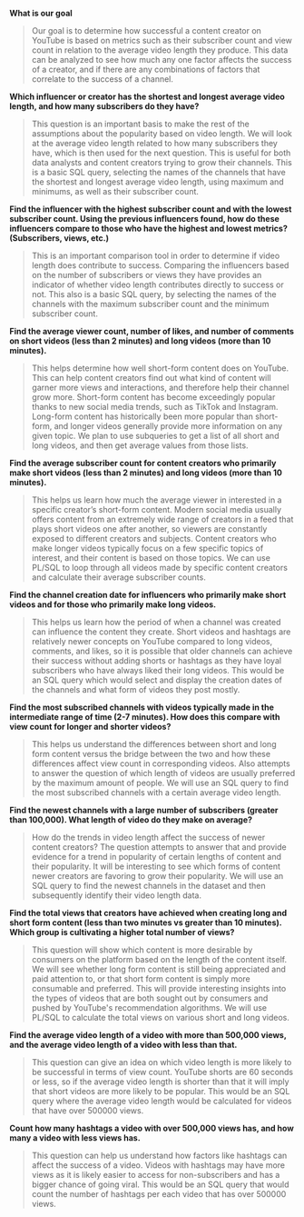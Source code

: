 

**What is our goal**
> Our goal is to determine how successful a content creator on YouTube is based on metrics such as their subscriber count and view count in relation to the average video length they produce. This data can be analyzed to see how much any one factor affects the success of a creator, and if there are any combinations of factors that correlate to the success of a channel. 


**Which influencer or creator has the shortest and longest average video length, and how many subscribers do they have?**

>This question is an important basis to make the rest of the assumptions about the popularity based on video length. We will look at the average video length related to how many subscribers they have, which is then used for the next question. This is useful for both data analysts and content creators trying to grow their channels. This is a basic SQL query, selecting the names of the channels that have the shortest and longest average video length, using maximum and minimums, as well as their subscriber count. 

**Find the influencer with the highest subscriber count and with the lowest subscriber count. Using the previous influencers found, how do these influencers compare to those who have the highest and lowest metrics? (Subscribers, views, etc.)**

>This is an important comparison tool in order to determine if video length does contribute to success. Comparing the influencers based on the number of subscribers or views they have provides an indicator of whether video length contributes directly to success or not. This also is a basic SQL query, by selecting the names of the channels with the maximum subscriber count and the minimum subscriber count. 

**Find the average viewer count, number of likes, and number of comments on short videos (less than 2 minutes) and long videos (more than 10 minutes).**

>This helps determine how well short-form content does on YouTube. This can help content creators find out what kind of content will garner more views and interactions, and therefore help their channel grow more. Short-form content has become exceedingly popular thanks to new social media trends, such as TikTok and Instagram. Long-form content has historically been more popular than short-form, and longer videos generally provide more information on any given topic. We plan to use subqueries to get a list of all short and long videos, and then get average values from those lists. 

**Find the average subscriber count for content creators who primarily make short videos (less than 2 minutes) and long videos (more than 10 minutes).**

>This helps us learn how much the average viewer in interested in a specific creator’s short-form content. Modern social media usually offers content from an extremely wide range of creators in a feed that plays short videos one after another, so viewers are constantly exposed to different creators and subjects. Content creators who make longer videos typically focus on a few specific topics of interest, and their content is based on those topics. We can use PL/SQL to loop through all videos made by specific content creators and calculate their average subscriber counts. 

**Find the channel creation date for influencers who primarily make short videos and for those who primarily make long videos.**

>This helps us learn how the period of when a channel was created can influence the content they create. Short videos and hashtags are relatively newer concepts on YouTube compared to long videos, comments, and likes, so it is possible that older channels can achieve their success without adding shorts or hashtags as they have loyal subscribers who have always liked their long videos. This would be an SQL query which would select and display the creation dates of the channels and what form of videos they post mostly.  

**Find the most subscribed channels with videos typically made in the intermediate range of time (2-7 minutes). How does this compare with view count for longer and shorter videos?**

>This helps us understand the differences between short and long form content versus the bridge between the two and how these differences affect view count in corresponding videos. Also attempts to answer the question of which length of videos are usually preferred by the maximum amount of people. We will use an SQL query to find the most subscribed channels with a certain average video length. 

**Find the newest channels with a large number of subscribers (greater than 100,000). What length of video do they make on average?**

>How do the trends in video length affect the success of newer content creators? The question attempts to answer that and provide evidence for a trend in popularity of certain lengths of content and their popularity. It will be interesting to see which forms of content newer creators are favoring to grow their popularity. We will use an SQL query to find the newest channels in the dataset and then subsequently identify their video length data. 

**Find the total views that creators have achieved when creating long and short form content (less than two minutes vs greater than 10 minutes). Which group is cultivating a higher total number of views?**

>This question will show which content is more desirable by consumers on the platform based on the length of the content itself. We will see whether long form content is still being appreciated and paid attention to, or that short form content is simply more consumable and preferred. This will provide interesting insights into the types of videos that are both sought out by consumers and pushed by YouTube's recommendation algorithms. We will use PL/SQL to calculate the total views on various short and long videos. 

**Find the average video length of a video with more than 500,000 views, and the average video length of a video with less than that.**

>This question can give an idea on which video length is more likely to be successful in terms of view count. YouTube shorts are 60 seconds or less, so if the average video length is shorter than that it will imply that short videos are more likely to be popular. This would be an SQL query where the average video length would be calculated for videos that have over 500000 views. 

**Count how many hashtags a video with over 500,000 views has, and how many a video with less views has.**

>This question can help us understand how factors like hashtags can affect the success of a video. Videos with hashtags may have more views as it is likely easier to access for non-subscribers and has a bigger chance of going viral. This would be an SQL query that would count the number of hashtags per each video that has over 500000 views. 
